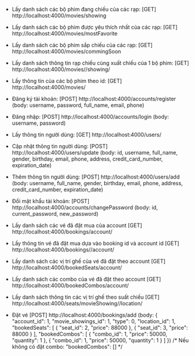 * Lấy danh sách các bộ phim đang chiếu của các rạp:
	[GET] http://localhost:4000/movies/showing

* Lấy danh sách các bộ phim được yêu thích nhất của các rạp:
	[GET] http://localhost:4000/movies/mostFavorite

* Lấy danh sách các bộ phim sắp chiếu của các rạp:
	[GET] http://localhost:4000/movies/commingSoon

* Lấy danh sách thông tin rạp chiếu cùng xuất chiếu của 1 bộ phim:
	[GET] http://localhost:4000/movies/<id>/showing/<date>

* Lấy thông tin của các bộ phim theo id:
	[GET] http://localhost:4000/movies/<id>

* Đăng ký tài khoản:
	[POST] http://localhost:4000/accounts/register (body: username, password, full_name, email, phone)

* Đăng nhập:
	[POST] http://localhost:4000/accounts/login (body: username, password)

* Lấy thông tin người dùng:
	[GET] http://localhost:4000/users/<id>

* Cập nhật thông tin người dùng:
	[POST] http://localhost:4000/users/update (body: id, username, full_name, gender, birthday, email, phone, address, credit_card_number, expiration_date)

* Thêm thông tin người dùng:
	[POST] http://localhost:4000/users/add (body: username, full_name, gender, birthday, email, phone, address, credit_card_number, expiration_date)

* Đổi mật khẩu tài khoản:
	[POST] http://localhost:4000/accounts/changePassword (body: id, current_password, new_password)

* Lấy danh sách các vé đã đặt mua của account
	[GET] http://localhost:4000/bookings/account/<id>

* Lấy thông tin vé đã đặt mua dựa vào booking id và account id
	[GET] http://localhost:4000/bookings/<id>/account/<id>

* Lấy danh sách các vị trí ghế của vé đã đặt theo account
	[GET] http://localhost:4000/bookedSeats/account/<id>

* Lấy danh sách các combo của vé đã đặt theo account
	[GET] http://localhost:4000/bookedCombos/account/<id>

* Lấy danh sách thông tin các vị trí ghế theo suất chiếu
	[GET] http://localhost:4000/seats/movieShowing/<movieShowingID>/location/<locationID>

* Đặt vé
	[POST] http://localhost:4000/bookings/add
	(body: {
		"account_id": 1,
		"movie_showings_id": 1,
		"type": 0,
		"location_id": 1,
		"bookedSeats": [
			{
				"seat_id": 2,
				"price": 88000
			},
			{
				"seat_id": 3,
				"price": 88000
			}
		],
		"bookedCombos": [
			{
				"combo_id": 1,
				"price": 50000,
				"quantity": 1
			},
			{
				"combo_id": 1,
				"price": 50000,
				"quantity": 1
			}
		]
	})
	/* Nếu không có đặt combo: "bookedCombos": [] */